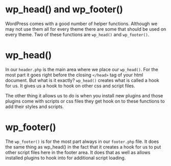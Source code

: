 # wp\_head() and wp\_footer()

WordPress comes with a good number of helper functions. Although we may not use them all for every theme there are some that should be used on every theme. Two of these functions are `wp_head()` and `wp_footer()`.

# wp_head()

In our `header.php` is the main area where we place our `wp_head()`. For the most part it goes right before the closing `</head>` tag of your html document. But what is it exactly? `wp_head()` creates what is called a hook for us. It gives us a hook to hook on other css and script files.

The other thing it allows us to do is when you install new plugins and those plugins come with scripts or css files they get hook on to these functions to add their styles and scripts.

# wp_footer()

The `wp_footer()` is for the most part always in our `footer.php` file. It does the same thing as wp_head() in the fact that it creates a hook for us to put other script files here in the footer area. It does that as well as allows installed plugins to hook into for additional script loading.


